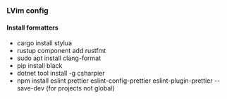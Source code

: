 ### LVim config

#### Install formatters
- cargo install stylua
- rustup component add rustfmt
- sudo apt install clang-format
- pip install black 
- dotnet tool install -g csharpier
- npm install eslint prettier eslint-config-prettier eslint-plugin-prettier --save-dev (for projects not global)
